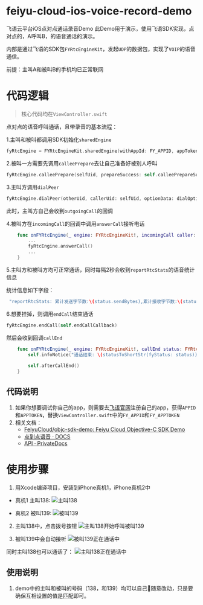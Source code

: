 # feiyu-cloud-ios-voice-record-demo
飞语云平台iOS点对点通话录音Demo
此Demo用于演示，使用飞语SDK实现，点对点的，A呼叫B，的语音通话的演示。

内部是通过飞语的SDK包`FYRtcEngineKit`，发起`UDP`的数据包，实现了`VOIP`的语音通信。

前提：主叫A和被叫B的手机均已正常联网

# 代码逻辑
> 核心代码均在`ViewController.swift`

点对点的语音呼叫通话，且带录音的基本流程：

1.主叫和被叫都调用SDK初始化`sharedEngine`
```swift
fyRtcEngine = FYRtcEngineKit.sharedEngine(withAppId: FY_APPID, appToken: FY_APPTOKEN, delegate: self)
```
2.被叫一方需要先调用`calleePrepare`去让自己准备好被别人呼叫
```swift
fyRtcEngine.calleePrepare(selfUid, prepareSuccess: self.calleePrepareSuccess)
```

3.主叫方调用`dialPeer`
```swift
fyRtcEngine.dialPeer(otherUid, callerUid: selfUid, optionData: dialOption)
```

此时，主叫方自己会收到`outgoingCall`的回调

4.被叫方在`incomingCall`的回调中调用`answerCall`接听电话
```swift
    func onFYRtcEngine(_ engine: FYRtcEngineKit!, incomingCall caller: String!) {
        ...
        fyRtcEngine.answerCall()
        ...
    }
```

5.主叫方和被叫方均可正常通话，同时每隔2秒会收到`reportRtcStats`的语音统计信息

统计信息如下字段：
```swift
 "reportRtcStats: 累计发送字节数:\(status.sendBytes),累计接收字节数:\(status.recvBytes),下行带宽:\(status.downBandwidth),上行带宽:\(status.upBandwidth),发送丢包率:\(status.sendLossRate),接受丢包率:\(status.recvLossRate)"
```

6.想要挂掉，则调用`endCall`结束通话
```swift
fyRtcEngine.endCall(self.endCallCallback)
```

然后会收到回调`callEnd`
```swift
    func onFYRtcEngine(_ engine: FYRtcEngineKit!, callEnd status: FYRtcEngineStatus!) {
        self.infoNotice("通话结束: \(statusToShortStr(fyStatus: status))")
        
        self.afterCallEnd()
    }
```

## 代码说明
1. 如果你想要调试你自己的app，则需要去[飞语官网](https://www.feiyucloud.com)注册自己的app，获得`APPID`和`APPTOKEN`，替换`ViewController.swift`中的`FY_APPID`和`FY_APPTOKEN`
2. 相关文档：
    - [FeiyuCloud/objc-sdk-demo: Feiyu Cloud Objective-C SDK Demo](https://github.com/FeiyuCloud/objc-sdk-demo)
    - [点到点语音 · DOCS](https://feiyucloud.gitbooks.io/docs/content/test/dian-dao-dian-yu-yin.html#点到点语音相关delegate-方法fyrtcenginekitdelegate)
    - [API · PrivateDocs](https://feiyucloud.gitbooks.io/privatedocs/content/tong-xin-api-objective-c/api.html)


# 使用步骤

1. 用Xcode编译项目，安装到iPhone真机1，iPhone真机2中

- 真机1 主叫138:
![主叫138](./img/caller_138.jpg)

- 真机2 被叫139:
![被叫139](./img/callee_139.png)

2. 主叫138中，点击拨号按钮
![主叫138开始呼叫被叫139](./img/caller_call_out.jpg)

3. 被叫139中会自动接听
![被叫139正在通话中](./img/calling_callee.png)

同时主叫138也可以通话了：
![主叫138正在通话中](./img/calling_caller.jpg)

## 使用说明
1. demo中的主叫和被叫的号码（138，和139）均可以自己随意改动，只是要确保互相设置的值是匹配即可。